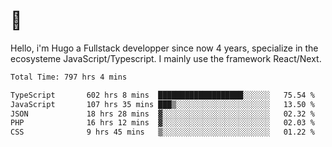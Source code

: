 # 👋 

Hello, i'm Hugo a Fullstack developper since now 4 years, specialize in the ecosysteme JavaScript/Typescript. I mainly use the framework React/Next.

<!--START_SECTION:waka-->

```txt
Total Time: 797 hrs 4 mins

TypeScript       602 hrs 8 mins  ███████████████████░░░░░░   75.54 %
JavaScript       107 hrs 35 mins ███▒░░░░░░░░░░░░░░░░░░░░░   13.50 %
JSON             18 hrs 28 mins  ▓░░░░░░░░░░░░░░░░░░░░░░░░   02.32 %
PHP              16 hrs 12 mins  ▓░░░░░░░░░░░░░░░░░░░░░░░░   02.03 %
CSS              9 hrs 45 mins   ▒░░░░░░░░░░░░░░░░░░░░░░░░   01.22 %
```

<!--END_SECTION:waka-->
